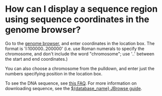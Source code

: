 # How can I display a sequence region using sequence coordinates in the genome browser?
<!-- pombase_categories: Genome browser,Finding data -->

Go to the [genome browser](https://www.pombase.org/jbrowse/), and
enter coordinates in the location box. The format is
'I:100000..200000' (i.e. use Roman numerals to specify the chromosome,
and don't include the word "chromosome"; use '..' between the start
and end coordinates.)

You can also choose a chromosome from the pulldown, and enter just the
numbers specifying position in the location box.

To see the DNA sequence, see [this FAQ](faq/can-i-view-nucleotide-sequence-genome-browser). 
For more information on downloading sequence, see the 
[${database_name} JBrowse guide](/documentation/JBrowse_quick_start).
